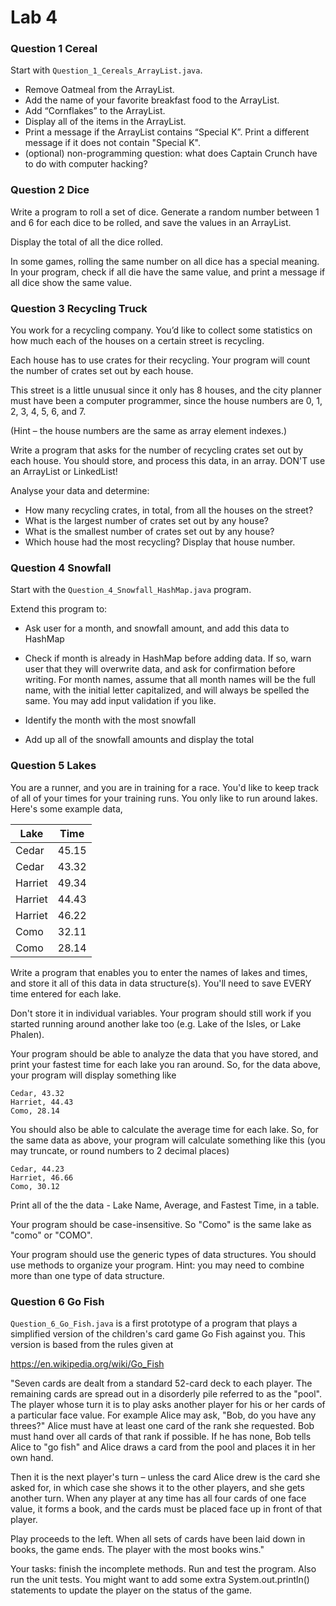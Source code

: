# Lab 4

### Question 1 Cereal

Start with `Question_1_Cereals_ArrayList.java`.

 *	Remove Oatmeal from the ArrayList.
 *	Add the name of your favorite breakfast food to the ArrayList.
 *	Add “Cornflakes” to the ArrayList.
 *	Display all of the items in the ArrayList.
 *	Print a message if the ArrayList contains “Special K”. Print a different message if it does not contain "Special K".
 *	(optional) non-programming question: what does Captain Crunch have to do with computer hacking?


### Question 2 Dice
    
 Write a program to roll a set of dice. Generate a random number between 1 and 6 for
 each dice to be rolled, and save the values in an ArrayList.

 Display the total of all the dice rolled.

 In some games, rolling the same number on all dice has a special meaning.
 In your program, check if all die have the same value, and print a message
 if all dice show the same value.

### Question 3 Recycling Truck

 You work for a recycling company.
 You’d like to collect some statistics on how much each of the
 houses on a certain street is recycling.

 Each house has to use crates for their recycling. Your program will
 count the number of crates set out by each house.

 This street is a little unusual since it only has 8 houses, and the city planner
 must have been a computer programmer, since the house numbers are 0, 1, 2, 3, 4, 5, 6, and 7.

 (Hint – the house numbers are the same as array element indexes.)

 Write a program that asks for the number of recycling crates set out by each house.
 You should store, and process this data, in an array.
 DON'T use an ArrayList or LinkedList!

 Analyse your data and determine:
 *	How many recycling crates, in total, from all the houses on the street?
 *	What is the largest number of crates set out by any house?
 *	What is the smallest number of crates set out by any house?
 *	Which house had the most recycling? Display that house number.



### Question 4 Snowfall 

Start with the `Question_4_Snowfall_HashMap.java` program.
 
  Extend this program to:
 
  *	Ask user for a month, and snowfall amount, and add this data to HashMap
  *	Check if month is already in HashMap before adding data.
  If so, warn user that they will overwrite data, and ask for confirmation before writing.
  For month names, assume that all month names will be the full name, with the initial letter capitalized, and will always be spelled the same. You may add input validation if you like.
   
  *	Identify the month with the most snowfall
  *	Add up all of the snowfall amounts and display the total


### Question 5 Lakes

  You are a runner, and you are in training for a race. You'd like to keep track of all of your
  times for your training runs. You only like to run around lakes. Here's some example data,
  
  |Lake    |Time   |
  |--------|-------|
  | Cedar  | 45.15 |
  | Cedar  | 43.32 |
  | Harriet| 49.34 |
  | Harriet| 44.43 |
  | Harriet| 46.22 |
  | Como   | 32.11 |
  | Como   | 28.14 |
 
  Write a program that enables you to enter the names of lakes and times, and store it all of this
  data in data structure(s). You'll need to save EVERY time entered for each lake.
 
  Don't store it in individual variables. Your program should still work if you started running
  around another lake too (e.g. Lake of the Isles, or Lake Phalen).
 
  Your program should be able to analyze the data that you have stored, and print your fastest
  time for each lake you ran around. So, for the data above, your program will display something like
 
```
Cedar, 43.32  
Harriet, 44.43  
Como, 28.14
```

 You should also be able to calculate the average time for each lake. So, for the same data as above,
 your program will calculate something like this (you may truncate, or round numbers to 2 decimal places)
 
```
Cedar, 44.23
Harriet, 46.66
Como, 30.12
```
 
 Print all of the the data - Lake Name, Average, and Fastest Time, in a table.


  Your program should be case-insensitive. So "Como" is the same lake as "como" or "COMO".
 
  Your program should use the generic types of data structures.
  You should use methods to organize your program.
  Hint: you may need to combine more than one type of data structure.

  
### Question 6 Go Fish

 `Question_6_Go_Fish.java` is a first prototype of a program that plays a simplified version of the children's card
 game Go Fish against you.  This version is based from the rules given at

 https://en.wikipedia.org/wiki/Go_Fish

 "Seven cards are dealt from a standard 52-card deck to each player.
 The remaining cards are spread out in a disorderly pile referred to as the "pool".
 The player whose turn it is to play asks another player for his or her cards of a
 particular face value. For example Alice may ask, "Bob, do you have any threes?"
 Alice must have at least one card of the rank she requested. Bob must hand
 over all cards of that rank if possible. If he has none, Bob tells Alice to "go fish"
 and Alice draws a card from the pool and places it in her own hand.

 Then it is the next player's turn – unless the card Alice drew is the card she asked for,
 in which case she shows it to the other players, and she gets another turn. When any player at
 any time has all four cards of one face value, it forms a book, and the cards must be placed
 face up in front of that player.

 Play proceeds to the left. When all sets of cards have been laid down in books, the game ends.
 The player with the most books wins."

 Your tasks: finish the incomplete methods. Run and test the program. Also run the unit tests.
 You might want to add some extra System.out.println() statements to update the player on the status of the game.
 
